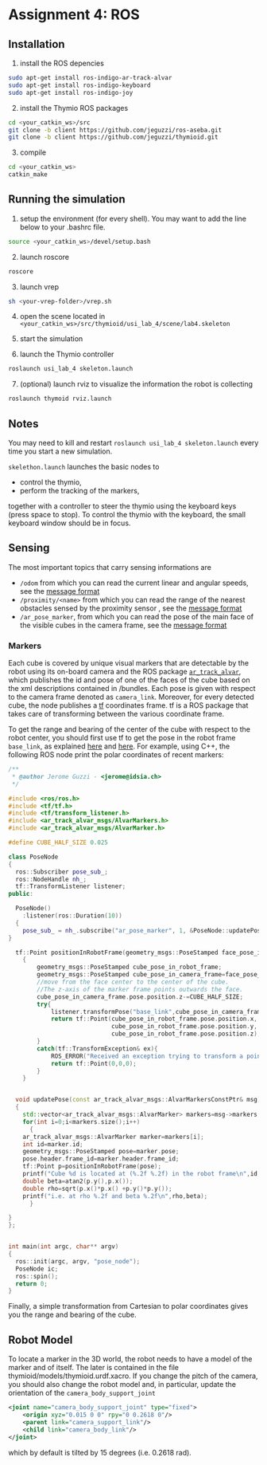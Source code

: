 Assignment 4: ROS
===================

Installation
------------

1. install the ROS depencies

  ```bash
  sudo apt-get install ros-indigo-ar-track-alvar
  sudo apt-get install ros-indigo-keyboard
  sudo apt-get install ros-indigo-joy
  ```

2. install the Thymio ROS packages

  ```bash
  cd <your_catkin_ws>/src
  git clone -b client https://github.com/jeguzzi/ros-aseba.git
  git clone -b client https://github.com/jeguzzi/thymioid.git
  ```

3. compile

  ```bash
  cd <your_catkin_ws>
  catkin_make
  ```


Running the simulation
---------------------

1. setup the environment (for every shell). You may want to add the line below to your .bashrc file.

  ```bash
  source <your_catkin_ws>/devel/setup.bash
  ```

2. launch roscore

  ```bash
  roscore
  ```

3. launch vrep

  ```bash
  sh <your-vrep-folder>/vrep.sh
  ```

4. open the scene located in `<your_catkin_ws>/src/thymioid/usi_lab_4/scene/lab4.skeleton`

5. start the simulation

6. launch the Thymio controller

  ```bash
  roslaunch usi_lab_4 skeleton.launch
  ```

7. (optional) launch rviz to visualize the information the robot is collecting

  ```bash
  roslaunch thymoid rviz.launch
  ```




Notes
----

You may need to kill and restart
`roslaunch usi_lab_4 skeleton.launch`
every time you start a new simulation.


`skelethon.launch` launches the basic nodes to


* control the thymio,
* perform the tracking of the markers,

together with a controller to steer the thymio using the keyboard keys (press space to stop). To control the thymio with the keyboard, the small keyboard window should be in focus.


Sensing
-------

The most important topics that carry sensing informations are

* `/odom` from which you can read the current linear and angular speeds, see the [message format](http://docs.ros.org/api/nav_msgs/html/msg/Odometry.html)
* `/proximity/<name>` from which you can read the range of the nearest obstacles sensed by the proximity sensor <name>, see the [message format](http://docs.ros.org/api/sensor_msgs/html/msg/Range.html)
* `/ar_pose_marker`, from which you can read the pose of the main face of the visible cubes in the camera frame, see the [message format](http://docs.ros.org/api/ar_track_alvar/html/msg/AlvarMarkers.html)

### Markers

Each cube is covered by unique visual markers that are detectable by the robot using its on-board
camera and the ROS package [`ar_track_alvar`](http://wiki.ros.org/ar_track_alvar), which publishes the id and pose of one of the faces of the cube based on the xml descriptions contained in /bundles. Each pose is given with respect to the camera frame denoted as `camera_link`. Moreover, for every detected cube, the node publishes a [tf](http://wiki.ros.org/tf) coordinates frame. tf is a ROS package that takes care of transforming between the various coordinate frame.

To get the range and bearing of the center of the cube with respect to the robot center, you should first use tf to get the pose in the robot frame `base_link`, as explained [here](http://wiki.ros.org/tf/Overview/Transformations) and [here](http://wiki.ros.org/navigation/Tutorials/RobotSetup/TF). For example, using C++, the following ROS node print the polar coordinates of recent markers:

```c++
/**
 * @author Jerome Guzzi - <jerome@idsia.ch>
 */

#include <ros/ros.h>
#include <tf/tf.h>
#include <tf/transform_listener.h>
#include <ar_track_alvar_msgs/AlvarMarkers.h>
#include <ar_track_alvar_msgs/AlvarMarker.h>

#define CUBE_HALF_SIZE 0.025

class PoseNode
{
  ros::Subscriber pose_sub_;
  ros::NodeHandle nh_;
  tf::TransformListener listener;
public:

  PoseNode()
    :listener(ros::Duration(10))
  {
    pose_sub_ = nh_.subscribe("ar_pose_marker", 1, &PoseNode::updatePose, this);
}

  tf::Point positionInRobotFrame(geometry_msgs::PoseStamped face_pose_in_camera_frame)
    {
        geometry_msgs::PoseStamped cube_pose_in_robot_frame;
        geometry_msgs::PoseStamped cube_pose_in_camera_frame=face_pose_in_camera_frame;
        //move from the face center to the center of the cube.
        //The z-axis of the marker frame points outwards the face.
        cube_pose_in_camera_frame.pose.position.z-=CUBE_HALF_SIZE;
        try{
            listener.transformPose("base_link",cube_pose_in_camera_frame,cube_pose_in_robot_frame);
            return tf::Point(cube_pose_in_robot_frame.pose.position.x,
                             cube_pose_in_robot_frame.pose.position.y,
                             cube_pose_in_robot_frame.pose.position.z);
        }
        catch(tf::TransformException& ex){
            ROS_ERROR("Received an exception trying to transform a point from \"%s\" to \"base_link\": %s",                face_pose_in_camera_frame.header.frame_id.c_str(),  ex.what());
            return tf::Point(0,0,0);
        }
    }


  void updatePose(const ar_track_alvar_msgs::AlvarMarkersConstPtr& msg)
  {
    std::vector<ar_track_alvar_msgs::AlvarMarker> markers=msg->markers;
    for(int i=0;i<markers.size();i++)
      {
	ar_track_alvar_msgs::AlvarMarker marker=markers[i];
	int id=marker.id;
	geometry_msgs::PoseStamped pose=marker.pose;
	pose.header.frame_id=marker.header.frame_id;
	tf::Point p=positionInRobotFrame(pose);
	printf("Cube %d is located at (%.2f %.2f) in the robot frame\n",id,p.x(),p.y());
	double beta=atan2(p.y(),p.x());
	double rho=sqrt(p.x()*p.x() +p.y()*p.y());
	printf("i.e. at rho %.2f and beta %.2f\n",rho,beta);
      }

}
};


int main(int argc, char** argv)
{
  ros::init(argc, argv, "pose_node");
  PoseNode ic;
  ros::spin();
  return 0;
}
```


Finally, a simple transformation from Cartesian to polar coordinates gives you the range and bearing of the cube.


Robot Model
----------

To locate a marker in the 3D world, the robot needs to have a model of the marker and of itself.
The later is contained in the file thymioid/models/thymioid.urdf.xacro. If you change the pitch of the camera, you should also change the robot model and, in particular, update the orientation of the  `camera_body_support_joint`
```xml
<joint name="camera_body_support_joint" type="fixed">
    <origin xyz="0.015 0 0" rpy="0 0.2618 0"/>
    <parent link="camera_support_link"/>
    <child link="camera_body_link"/>
</joint>
```

which by default is tilted by 15 degrees (i.e. 0.2618 rad).
